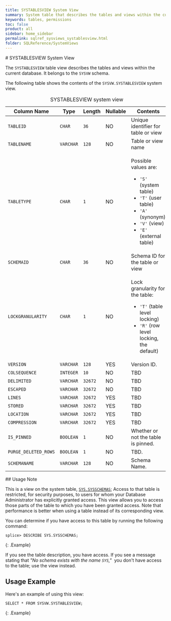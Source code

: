 ```yaml
---
title: SYSTABLESVIEW System View
summary: System table that describes the tables and views within the current database.
keywords: tables, permissions
toc: false
product: all
sidebar: home_sidebar
permalink: sqlref_sysviews_systablesview.html
folder: SQLReference/SystemViews
---
```

<section>
<div class="TopicContent" data-swiftype-index="true" markdown="1">
# SYSTABLESVIEW System View

The `SYSTABLESVIEW` table view describes the tables and views within the current
database. It belongs to the `SYSVW` schema.

The following table shows the contents of the `SYSVW.SYSTABLESVIEW`
system view.

<table>
    <caption>SYSTABLESVIEW system view</caption>
    <col />
    <col />
    <col />
    <col />
    <col />
    <thead>
        <tr>
            <th>Column Name</th>
            <th>Type</th>
            <th>Length</th>
            <th>Nullable</th>
            <th>Contents</th>
        </tr>
    </thead>
    <tbody>
        <tr>
            <td><code>TABLEID</code></td>
            <td><code>CHAR</code></td>
            <td><code>36</code></td>
            <td>NO</td>
            <td>Unique identifier for table or view</td>
        </tr>
        <tr>
            <td><code>TABLENAME</code></td>
            <td><code>VARCHAR</code></td>
            <td><code>128</code></td>
            <td>NO</td>
            <td>Table or view name</td>
        </tr>
        <tr>
            <td><code>TABLETYPE</code></td>
            <td><code>CHAR</code></td>
            <td><code>1</code></td>
            <td>NO</td>
            <td>
                <p class="noSpaceAbove">Possible values are:</p>
                <ul>
                    <li><code>'S'</code> (system table)</li>
                    <li><code>'T'</code> (user table)</li>
                    <li><code>'A'</code> (synonym)</li>
                    <li><code>'V'</code> (view)</li>
                    <li><code>'E'</code> (external table)</li>
                </ul>
            </td>
        </tr>
        <tr>
            <td><code>SCHEMAID</code></td>
            <td><code>CHAR</code></td>
            <td><code>36</code></td>
            <td>NO</td>
            <td>Schema ID for the table or view</td>
        </tr>
        <tr>
            <td><code>LOCKGRANULARITY</code></td>
            <td><code>CHAR</code></td>
            <td><code>1</code></td>
            <td>NO</td>
            <td>
                <p class="noSpaceAbove">Lock granularity for the table:</p>
                <ul>
                    <li> <code>'T'</code> (table level
		locking)</li>
                    <li><code>'R'</code> (row level locking, the default)</li>
                </ul>
            </td>
        </tr>
        <tr>
            <td><code>VERSION</code></td>
            <td><code>VARCHAR</code></td>
            <td><code>128</code></td>
            <td>YES</td>
            <td>Version ID.</td>
        </tr>
        <tr>
            <td><code>COLSEQUENCE</code></td>
            <td><code>INTEGER</code></td>
            <td><code>10</code></td>
            <td>NO</td>
            <td>TBD</td>
        </tr>
        <tr>
            <td><code>DELIMITED</code></td>
            <td><code>VARCHAR</code></td>
            <td><code>32672</code></td>
            <td>NO</td>
            <td>TBD</td>
        </tr>
        <tr>
            <td><code>ESCAPED</code></td>
            <td><code>VARCHAR</code></td>
            <td><code>32672</code></td>
            <td>NO</td>
            <td>TBD</td>
        </tr>
        <tr>
            <td><code>LINES</code></td>
            <td><code>VARCHAR</code></td>
            <td><code>32672</code></td>
            <td>YES</td>
            <td>TBD</td>
        </tr>
        <tr>
            <td><code>STORED</code></td>
            <td><code>VARCHAR</code></td>
            <td><code>32672</code></td>
            <td>YES</td>
            <td>TBD</td>
        </tr>
        <tr>
            <td><code>LOCATION</code></td>
            <td><code>VARCHAR</code></td>
            <td><code>32672</code></td>
            <td>YES</td>
            <td>TBD</td>
        </tr>
        <tr>
            <td><code>COMPRESSION</code></td>
            <td><code>VARCHAR</code></td>
            <td><code>32672</code></td>
            <td>YES</td>
            <td>TBD</td>
        </tr>
        <tr>
            <td><code>IS_PINNED</code></td>
            <td><code>BOOLEAN</code></td>
            <td><code>1</code></td>
            <td>NO</td>
            <td>Whether or not the table is pinned.</td>
        </tr>
        <tr>
            <td><code>PURGE_DELETED_ROWS</code></td>
            <td><code>BOOLEAN</code></td>
            <td><code>1</code></td>
            <td>NO</td>
            <td>TBD.</td>
        </tr>
        <tr>
            <td><code>SCHEMANAME</code></td>
            <td><code>VARCHAR</code></td>
            <td><code>128</code></td>
            <td>NO</td>
            <td>Schema Name.</td>
        </tr>
    </tbody>
</table>
## Usage Note

This is a view on the system table, [`SYS.SYSSCHEMAS`](sqlref_systables_sysschemas.html); Access to that table is restricted, for security purposes, to users for whom your Database Administrator has explicitly granted access. This view allows you to access those parts of the table to which you have been granted access. Note that performance is better when using a table instead of its corresponding view.

You can determine if you have access to this table by running the following command:

```
splice> DESCRIBE SYS.SYSSCHEMAS;
```
{: .Example}

If you see the table description, you have access. If you see a message stating that _"No schema exists with the name `SYS`,"_&nbsp; you don't have access to the table; use the view instead.

## Usage Example

Here's an example of using this view:

```
SELECT * FROM SYSVW.SYSTABLESVIEW;
```
{: .Example}

</div>
</section>
